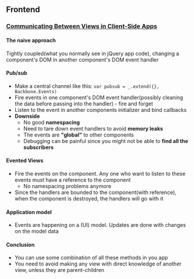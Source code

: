 ## Frontend

### [Communicating Between Views in Client-Side Apps](https://bocoup.com/weblog/communicating-between-views-in-client-side-apps)

#### The naive approach

Tightly coupled(what you normally see in jQuery app code), changing a component's DOM in another component's DOM event handler

#### Pub/sub

* Make a central channel like this: `var pubsub = _.extend({}, Backbone.Events)`
* Fire events in one component's DOM event handler(possibly cleaning the data before passing into the handler) - fire and forget
* Listen to the event in another components initializer and bind callbacks
* **Downside**
  * No good **namespacing**
  * Need to tare down event handlers to avoid **memory leaks**
  * The events are **"global"** to other components
  * Debugging can be painful since you might not be able to **find all the subscribers**

#### Evented Views

* Fire the events on the component. Any one who want to listen to these events must have a reference to the component
  * No namespacing problems anymore
* Since the handlers are bounded to the component(with reference), when the component is destroyed, the handlers will go with it

#### Application model

* Events are happening on a (UI) model. Updates are done with changes on the model data

#### Conclusion

* You can use some combination of all these methods in you app
* You need to avoid making any view with direct knowledge of another view, unless they are parent-children